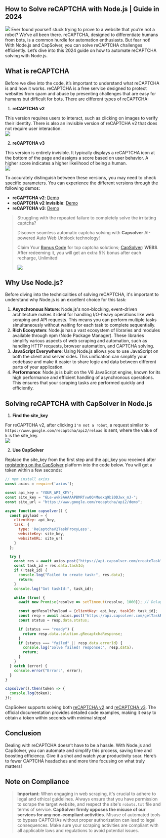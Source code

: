 ## How to Solve reCAPTCHA with Node.js | Guide in 2024

![](https://assets.capsolver.com/prod/images/post/2024-08-13/30ba7441-2e36-4383-9926-077f0e1931fc.png)
Ever found yourself stuck trying to prove to a website that you’re not a robot? We’ve all been there. reCAPTCHA, designed to differentiate humans from bots, is a common hurdle for automation enthusiasts. But fear not! With Node.js and CapSolver, you can solve reCAPTCHA challenges efficiently. Let’s dive into this 2024 guide on how to automate reCAPTCHA solving with Node.js.



## What is reCAPTCHA


Before we dive into the code, it’s important to understand what reCAPTCHA is and how it works. reCAPTCHA is a free service designed to protect websites from spam and abuse by presenting challenges that are easy for humans but difficult for bots. There are different types of reCAPTCHA:

1. **reCAPTCHA v2**  

This version requires users to interact, such as clicking on images to verify their identity. There is also an invisible version of reCAPTCHA v2 that does not require user interaction.  
 ![](https://assets.capsolver.com/prod/images/post/2024-08-13/1239b7cb-cdc1-43c2-b034-b3bfe3ded39a.gif)


2. **reCAPTCHA v3**  

This version is entirely invisible. It typically displays a reCAPTCHA icon at the bottom of the page and assigns a score based on user behavior. A higher score indicates a higher likelihood of being a human.  
![](https://assets.capsolver.com/prod/images/post/2024-08-13/26b7e9b8-0fe9-454f-9035-e1f695572a88.png)


To accurately distinguish between these versions, you may need to check specific parameters. You can experience the different versions through the following demos:

- **reCAPTCHA v2**: [Demo](https://www.google.com/recaptcha/api2/demo)
- **reCAPTCHA v2 Invisible**: [Demo](https://www.google.com/recaptcha/api2/demo?invisible=true)
- **reCAPTCHA v3**: [Demo](https://recaptcha-demo.appspot.com/recaptcha-v3-request-scores.php)

> Struggling with the repeated failure to completely solve the irritating captcha?
>
> Discover seamless automatic captcha solving with **Capsolver** AI-powered Auto Web Unblock technology!
>
> Claim Your   <u>**Bonus Code**</u> for top captcha solutions; [CapSolver](https://www.capsolver.com/?utm_source=official&utm_medium=blog&utm_campaign=recaptchanodejs): **WEBS**. After redeeming it, you will get an extra 5% bonus after each recharge, Unlimited
> 
> ![](https://assets.capsolver.com/prod/images/post/2024-03-29/fbc29472-886c-45b2-9eb2-2b307f6d9700.png)



## Why Use Node.js?
Before diving into the technicalities of solving reCAPTCHA, it's important to understand why Node.js is an excellent choice for this task:
1. **Asynchronous Nature**: Node.js's non-blocking, event-driven architecture makes it ideal for handling I/O-heavy operations like web scraping and API requests. This means you can perform multiple tasks simultaneously without waiting for each task to complete sequentially.
2. **Rich Ecosystem**: Node.js has a vast ecosystem of libraries and modules available through npm (Node Package Manager). These libraries simplify various aspects of web scraping and automation, such as handling HTTP requests, browser automation, and CAPTCHA solving.
3. **JavaScript Everywhere**: Using Node.js allows you to use JavaScript on both the client and server sides. This unification can simplify your codebase and make it easier to share logic and data between different parts of your application.
4. **Performance**: Node.js is built on the V8 JavaScript engine, known for its high performance and efficient handling of asynchronous operations. This ensures that your scraping tasks are performed quickly and efficiently.


## Solving reCAPTCHA with CapSolver in Node.js

1. **Find the site_key**  

For reCAPTCHA v2, after clicking `I'm not a robot`,  a request similar to `https://www.google.com/recaptcha/api2/reload` is sent, where the value of `k` is the site_key.  
![](https://assets.capsolver.com/prod/images/post/2024-08-13/1fa8977f-d8d2-40cb-a7ee-e184ee8ed59b.png)


2. **Use CapSolver**

Replace the site_key from the first step and the api_key you received after [registering on the CapSolver](https://dashboard.capsolver.com/dashboard/overview/?utm_source=official&utm_medium=blog&utm_campaign=recaptchanodejs) platform into the code below. You will get a token within a few seconds:

```javascript
// npm install axios
const axios = require('axios');

const api_key = "YOUR_API_KEY";
const site_key = "6Le-wvkSAAAAAPBMRTvw0Q4Muexq9bi0DJwx_mJ-";
const site_url = "https://www.google.com/recaptcha/api2/demo";

async function capsolver() {
  const payload = {
    clientKey: api_key,
    task: {
      type: 'ReCaptchaV2TaskProxyLess',
      websiteKey: site_key,
      websiteURL: site_url
    }
  };

  try {
    const res = await axios.post("https://api.capsolver.com/createTask", payload);
    const task_id = res.data.taskId;
    if (!task_id) {
      console.log("Failed to create task:", res.data);
      return;
    }
    console.log("Got taskId:", task_id);

    while (true) {
      await new Promise(resolve => setTimeout(resolve, 1000)); // Delay for 1 second

      const getResultPayload = {clientKey: api_key, taskId: task_id};
      const resp = await axios.post("https://api.capsolver.com/getTaskResult", getResultPayload);
      const status = resp.data.status;

      if (status === "ready") {
        return resp.data.solution.gRecaptchaResponse;
      }
      if (status === "failed" || resp.data.errorId) {
        console.log("Solve failed! response:", resp.data);
        return;
      }
    }
  } catch (error) {
    console.error("Error:", error);
  }
}

capsolver().then(token => {
  console.log(token);
});
```

CapSolver supports solving both [reCAPTCHA v2](https://docs.capsolver.com/guide/captcha/ReCaptchaV2.html?utm_source=official&utm_medium=blog&utm_campaign=recaptchanodejs) and [reCAPTCHA v3](https://docs.capsolver.com/guide/captcha/ReCaptchaV3.html?utm_source=official&utm_medium=blog&utm_campaign=recaptchanodejs). The official documentation provides detailed code examples, making it easy to obtain a token within seconds with minimal steps!


## Conclusion
Dealing with reCAPTCHA doesn’t have to be a hassle. With Node.js and CapSolver, you can automate and simplify this process, saving time and boosting efficiency. Give it a shot and watch your productivity soar. Here’s to fewer CAPTCHA headaches and more time focusing on what truly matters!

## Note on Compliance

> **Important:** When engaging in web scraping, it's crucial to adhere to legal and ethical guidelines. Always ensure that you have permission to scrape the target website, and respect the site's `robots.txt` file and terms of service. **CapSolver firmly opposes the misuse of our services for any non-compliant activities**. Misuse of automated tools to bypass CAPTCHAs without proper authorization can lead to legal consequences. Make sure your scraping activities are compliant with all applicable laws and regulations to avoid potential issues.
